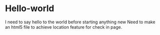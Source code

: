 # Hello-world
I need to say hello to the world before starting anything new
Need to make an html5 file to achieve location feature for check in page. 
